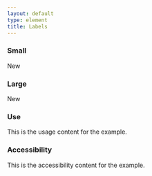 ```yaml
---
layout: default
type: element
title: Labels
---
```


<div class="preview">

  <h3>Small</h3>
  <span class="usa-label">New</span>

  <h3>Large</h3>
  <span class="usa-label-big">New</span>

</div>

<div class="usa-grid">
  <div class="usa-width-one-half">
    <h3>Use</h3>
    <p>This is the usage content for the example.</p>
  </div>
  <div class="usa-width-one-half">
    <h3>Accessibility</h3>
    <p>This is the accessibility content for the example.</p>
  </div>  
</div>